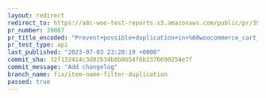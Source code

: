 ```yaml
---
layout: redirect
redirect_to: https://a8c-woo-test-reports.s3.amazonaws.com/public/pr/39067/api/index.html
pr_number: 39067
pr_title_encoded: "Prevent+possible+duplication+in+%60woocommerce_cart_item_name%60+filter"
pr_test_type: api
last_published: "2023-07-03 23:28:19 +0000"
commit_sha: 32f132414c3d02b34b8b8b54f6b2376690254e7f
commit_message: "Add changelog"
branch_name: fix/item-name-filter-duplication
passed: true
---
```

